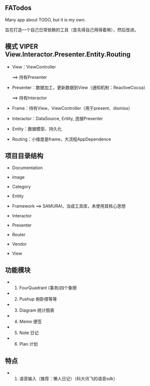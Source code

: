 ## FATodos
Many app about TODO, but it is my own.

旨在打造一个自己日常依赖的工具（首先得自己用得着嘛），然后改进。

## 模式 VIPER View.Interactor.Presenter.Entity.Routing

* View：ViewController

    ==> 持有Presenter

* Presenter：数据加工，更新数据到View（通知机制：ReactiveCocoa）

    ==> 持有Interactor

* Frame：持有View、ViewController（用于present、dismiss）
* Interactor：DataSource, Entity, 连接Presenter
* Entity：数据模型、持久化
* Routing：小维度是frame，大流程AppDependence


## 项目目录结构
* Documentation
* Image
* Category
* Entity
* Framework
    ==> SAMURAI，当成工具库，未使用其核心思想

* Interactor
* Presenter
* Router
* Vendor
* View


## 功能模块
* 1. FourQuadrant (事务)四个象限
* 2. Pushup 俯卧撑等等
* 3. Diagram 统计图表
* 4. Memo 便签
* 5. Note 日记
* 6. Plan 计划

## 特点
* 1. 语音输入（推荐：懒人日记）（科大讯飞的语音sdk）

